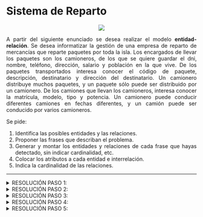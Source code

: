 <div align="justify">

# Sistema de Reparto

<div align="center">
<img src="https://github.com/jpexposito/base-datos/raw/main/ER/tareas/tarea4/img/camionero.png"/>
</div>

A partir del siguiente enunciado se desea realizar el modelo __entidad-relación__. Se desea informatizar la gestión de una empresa de reparto de mercancías que reparte paquetes por toda la isla. Los encargados de llevar los paquetes son los camioneros, de los que se quiere guardar el dni, nombre, teléfono, dirección, salario y población en la que vive. De los paquetes transportados interesa conocer el código de paquete, descripción, destinatario y dirección del destinatario. Un camionero distribuye muchos paquetes, y un paquete sólo puede ser distribuido por un camionero. De los camiones que llevan los camioneros, interesa conocer la matrícula, modelo, tipo y potencia. Un camionero puede conducir diferentes camiones en fechas diferentes, y un camión puede ser conducido por varios camioneros.

Se pide: 

1. Identifica las posibles entidades y las relaciones.
2. Proponer las frases que describan el problema.
3. Generar y montar los entidades y relaciones de cada frase que hayas detectado, sin indicar cardinalidad, etc.
4. Colocar los atributos a cada entidad e interrelación.
5. Indica la cardinalidad de las relaciones.

- - -

<details>
      <summary>RESOLUCIÓN PASO 1:</summary>
      
  </br>
  
  <img src="https://github.com/samugd17/base-datos-bae-/blob/main/TAREAS/Tarea5/Ejercicio%203/IMG/ER.n%C2%BA3.PASO1.drawio.png">
  
  </br>
  
</details>

<details>
      <summary>RESOLUCIÓN PASO 2:</summary>
 
- Deseamos conocer cuantos artículos pueden ser fabricados en una fábrica.
- De estos artículos, cuantos pueden ser incluidos en un pedido. 
- El número de pedidos que puede hacer un cliente.
        
  </br>
  
</details>

<details>
      <summary>RESOLUCIÓN PASO 3:</summary>
      
  <br>
  
  <img src="https://github.com/samugd17/base-datos-bae-/blob/main/TAREAS/Tarea5/Ejercicio%203/IMG/ER.n%C2%BA3.PASO3.drawio.png">
  
  </br>
  
</details>

<details>
      <summary>RESOLUCIÓN PASO 4:</summary>
      
  </br>
  
  <img src="https://github.com/samugd17/base-datos-bae-/blob/main/TAREAS/Tarea5/Ejercicio%203/IMG/ER.n%C2%BA3.PASO4.drawio.png">
  
  </br>
  
</details>

<details>
      <summary>RESOLUCIÓN PASO 5:</summary>
      
  </br>
  
  <img src="https://github.com/samugd17/base-datos-bae-/blob/main/TAREAS/Tarea5/Ejercicio%203/IMG/ER.n%C2%BA3.PASO5.drawio.png">
  
  </br>
  
</details>
</div>
